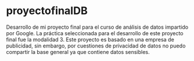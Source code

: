 # proyectofinalDB
Desarrollo de mi proyecto final para el curso de análisis de datos impartido por Google. La práctica seleccionada para el desarrollo de este proyecto final fue la modalidad 3.
Este proyecto es basado en una empresa de publicidad, sin embargo, por cuestiones de privacidad de datos no puedo compartir la base general ya que contiene datos sensibles.
